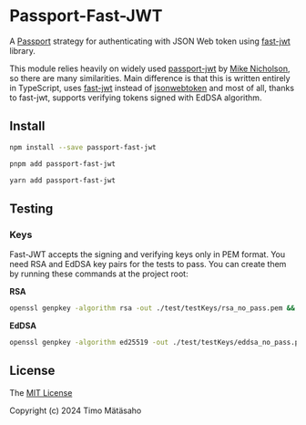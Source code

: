 # Passport-Fast-JWT

A [Passport](http://passportjs.org/) strategy for authenticating with JSON Web token using [fast-jwt](https://www.npmjs.com/package/fast-jwt) library.

This module relies heavily on widely used [passport-jwt](https://www.npmjs.com/package/passport-jwt) by [Mike Nicholson](https://github.com/mikenicholson), so there are many similarities. Main difference is that this is written entirely in TypeScript, uses [fast-jwt](https://www.npmjs.com/package/fast-jwt) instead of [jsonwebtoken](https://github.com/auth0/node-jsonwebtoken) and most of all, thanks to fast-jwt, supports verifying tokens signed with EdDSA algorithm.

## Install

```bash
npm install --save passport-fast-jwt
```

```bash
pnpm add passport-fast-jwt
```

```bash
yarn add passport-fast-jwt
```

## Testing

### Keys

Fast-JWT accepts the signing and verifying keys only in PEM format. You need RSA and EdDSA key pairs for the tests to pass. You can create them by running these commands at the project root:

**RSA**

```bash
openssl genpkey -algorithm rsa -out ./test/testKeys/rsa_no_pass.pem && openssl pkey -in ./test/testKeys/rsa_no_pass.pem -pubout -out ./test/testKeys/rsa_no_pass_pub.pem
```

**EdDSA**

```bash
openssl genpkey -algorithm ed25519 -out ./test/testKeys/eddsa_no_pass.pem && openssl pkey -in ./test/testKeys/eddsa_no_pass.pem -pubout -out ./test/testKeys/eddsa_no_pass_pub.pem
```

## License

The [MIT License](http://opensource.org/licenses/MIT)

Copyright (c) 2024 Timo Mätäsaho
